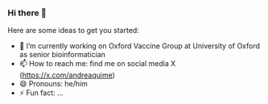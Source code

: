 ### Hi there 👋

<!--**nicolau/nicolau** is a ✨ _special_ ✨ repository because its `README.md` (this file) appears on your GitHub profile.-->

Here are some ideas to get you started:

- 🔭 I’m currently working on Oxford Vaccine Group at University of Oxford as senior bioinformatician
- 📫 How to reach me: find me on social media X (https://x.com/andreaquime)
- 😄 Pronouns: he/him
- ⚡ Fun fact: ...

<!-- - 👯 I’m looking to collaborate on -->

<!--![Andre NA Goncalves GitHub stats](https://github-readme-stats.vercel.app/api?username=nicolau&show_icons=true&theme=transparent) [![Top Langs](https://github-readme-stats.vercel.app/api/top-langs/?username=nicolau&layout=compact)](https://github.com/anuraghazra/github-readme-stats)-->
